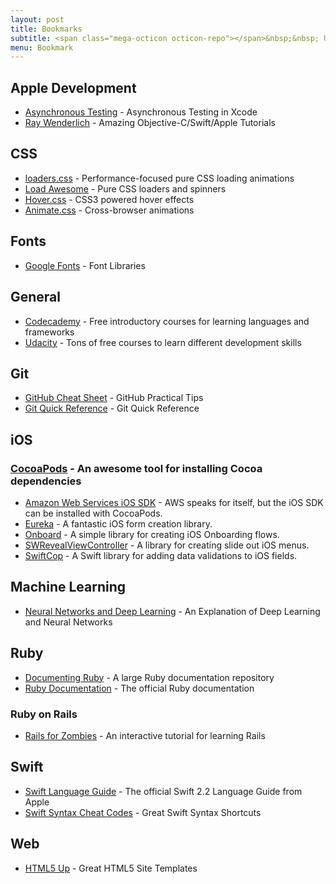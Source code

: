 ```yaml
---
layout: post
title: Bookmarks
subtitle: <span class="mega-octicon octicon-repo"></span>&nbsp;&nbsp; Useful Documentation and Links
menu: Bookmark
---
```


## Apple Development
- [Asynchronous Testing](https://medium.com/swift-programming/asynchronous-testing-e52db1b9b1fb#.a7x0rgqil) - Asynchronous Testing in Xcode
- [Ray Wenderlich](https://www.raywenderlich.com/) - Amazing Objective-C/Swift/Apple Tutorials

## CSS
- [loaders.css](https://connoratherton.com/loaders) - Performance-focused pure CSS loading animations
- [Load Awesome](http://github.danielcardoso.net/load-awesome/animations.html) - Pure CSS loaders and spinners
- [Hover.css](http://ianlunn.github.io/Hover/) - CSS3 powered hover effects
- [Animate.css](https://github.com/daneden/animate.css) - Cross-browser animations

## Fonts
- [Google Fonts](https://www.google.com/fonts) - Font Libraries

## General
- [Codecademy](https://www.codecademy.com/) - Free introductory courses for learning languages and frameworks
- [Udacity](https://www.udacity.com/) - Tons of free courses to learn different development skills

## Git
- [GitHub Cheat Sheet](https://github.com/tiimgreen/github-cheat-sheet) - GitHub Practical Tips
- [Git Quick Reference](http://jonas.nitro.dk/git/quick-reference.html) - Git Quick Reference

## iOS

### [CocoaPods](https://github.com/CocoaPods/CocoaPods) - An awesome tool for installing Cocoa dependencies
- [Amazon Web Services iOS SDK](https://github.com/aws/aws-sdk-ios) - AWS speaks for itself, but the iOS SDK can be installed with CocoaPods.
- [Eureka](https://github.com/xmartlabs/Eureka) - A fantastic iOS form creation library.
- [Onboard](https://github.com/mamaral/Onboard) - A simple library for creating iOS Onboarding flows.
- [SWRevealViewController](https://github.com/John-Lluch/SWRevealViewController) - A library for creating slide out iOS menus.
- [SwiftCop](https://github.com/andresinaka/SwiftCop) - A Swift library for adding data validations to iOS fields.

## Machine Learning
- [Neural Networks and Deep Learning](http://neuralnetworksanddeeplearning.com) - An Explanation of Deep Learning and Neural Networks

## Ruby
- [Documenting Ruby](http://ruby-doc.org/) - A large Ruby documentation repository
- [Ruby Documentation](http://www.ruby-lang.org/en/documentation/) - The official Ruby documentation

### Ruby on Rails
- [Rails for Zombies](http://railsforzombies.org/) - An interactive tutorial for learning Rails

## Swift
- [Swift Language Guide](https://developer.apple.com/library/ios/documentation/Swift/Conceptual/Swift_Programming_Language/TheBasics.html#//apple_ref/doc/uid/TP40014097-CH5-ID309) - The official Swift 2.2 Language Guide from Apple
- [Swift Syntax Cheat Codes](https://medium.com/swift-programming/swift-syntax-cheat-codes-9ce4ab4bc82e#.bsp6xsywr) - Great Swift Syntax Shortcuts

## Web
- [HTML5 Up](https://html5up.net/) - Great HTML5 Site Templates
